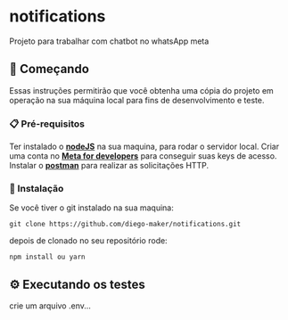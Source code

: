# notifications

Projeto para trabalhar com chatbot no whatsApp meta

## 🚀 Começando

Essas instruções permitirão que você obtenha uma cópia do projeto em operação na sua máquina local para fins de desenvolvimento e teste.


### 📋 Pré-requisitos

Ter instalado o **[nodeJS](https://nodejs.org/en/)** na sua maquina, para rodar o servidor local.
Criar uma conta no  **[Meta for developers](https://developers.facebook.com/apps)** para conseguir suas keys de acesso.
Instalar o **[postman](https://www.postman.com/)** para realizar as solicitações HTTP.


### 🔧 Instalação

Se você tiver o git instalado na sua maquina:

```
git clone https://github.com/diego-maker/notifications.git
```

depois de clonado no seu repositório rode:

```
npm install ou yarn
```


## ⚙️ Executando os testes

crie um arquivo .env...
